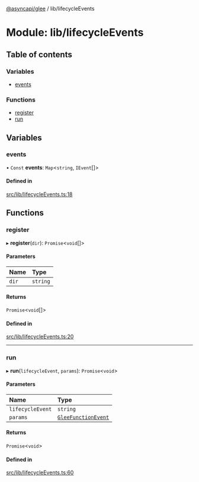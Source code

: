 [@asyncapi/glee](../README.md) / lib/lifecycleEvents

# Module: lib/lifecycleEvents

## Table of contents

### Variables

- [events](lib_lifecycleEvents.md#events)

### Functions

- [register](lib_lifecycleEvents.md#register)
- [run](lib_lifecycleEvents.md#run)

## Variables

### events

• `Const` **events**: `Map`<`string`, `IEvent`[]\>

#### Defined in

[src/lib/lifecycleEvents.ts:18](https://github.com/asyncapi/glee/blob/1972258/src/lib/lifecycleEvents.ts#L18)

## Functions

### register

▸ **register**(`dir`): `Promise`<`void`[]\>

#### Parameters

| Name | Type |
| :------ | :------ |
| `dir` | `string` |

#### Returns

`Promise`<`void`[]\>

#### Defined in

[src/lib/lifecycleEvents.ts:20](https://github.com/asyncapi/glee/blob/1972258/src/lib/lifecycleEvents.ts#L20)

___

### run

▸ **run**(`lifecycleEvent`, `params`): `Promise`<`void`\>

#### Parameters

| Name | Type |
| :------ | :------ |
| `lifecycleEvent` | `string` |
| `params` | [`GleeFunctionEvent`](lib.md#gleefunctionevent) |

#### Returns

`Promise`<`void`\>

#### Defined in

[src/lib/lifecycleEvents.ts:60](https://github.com/asyncapi/glee/blob/1972258/src/lib/lifecycleEvents.ts#L60)
